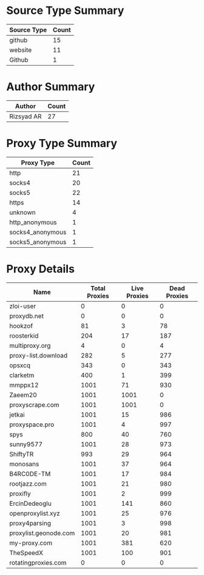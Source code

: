 # Source Type Summary

| Source Type | Count |
|-------------|-------|
| github | 15 |
| website | 11 |
| Github | 1 |


# Author Summary

| Author | Count |
|--------|-------|
| Rizsyad AR | 27 |


# Proxy Type Summary

| Proxy Type | Count |
|------------|-------|
| http | 21 |
| socks4 | 20 |
| socks5 | 22 |
| https | 14 |
| unknown | 4 |
| http_anonymous | 1 |
| socks4_anonymous | 1 |
| socks5_anonymous | 1 |


# Proxy Details

| Name | Total Proxies | Live Proxies | Dead Proxies |
|------|---------------|--------------|---------------|
| zloi-user | 0 | 0 | 0 |
| proxydb.net | 0 | 0 | 0 |
| hookzof | 81 | 3 | 78 |
| roosterkid | 204 | 17 | 187 |
| multiproxy.org | 4 | 0 | 4 |
| proxy-list.download | 282 | 5 | 277 |
| opsxcq | 343 | 0 | 343 |
| clarketm | 400 | 1 | 399 |
| mmppx12 | 1001 | 71 | 930 |
| Zaeem20 | 1001 | 1001 | 0 |
| proxyscrape.com | 1001 | 1001 | 0 |
| jetkai | 1001 | 15 | 986 |
| proxyspace.pro | 1001 | 4 | 997 |
| spys | 800 | 40 | 760 |
| sunny9577 | 1001 | 28 | 973 |
| ShiftyTR | 993 | 29 | 964 |
| monosans | 1001 | 37 | 964 |
| B4RC0DE-TM | 1001 | 17 | 984 |
| rootjazz.com | 1001 | 21 | 980 |
| proxifly | 1001 | 2 | 999 |
| ErcinDedeoglu | 1001 | 141 | 860 |
| openproxylist.xyz | 1001 | 25 | 976 |
| proxy4parsing | 1001 | 3 | 998 |
| proxylist.geonode.com | 1001 | 20 | 981 |
| my-proxy.com | 1001 | 381 | 620 |
| TheSpeedX | 1001 | 100 | 901 |
| rotatingproxies.com | 0 | 0 | 0 |

